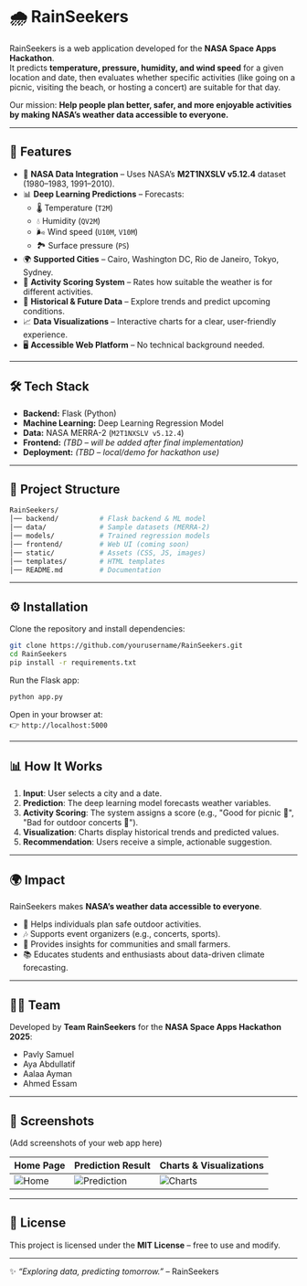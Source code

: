 # 🌧️ RainSeekers

RainSeekers is a web application developed for the **NASA Space Apps Hackathon**.  
It predicts **temperature, pressure, humidity, and wind speed** for a given location and date, then evaluates whether specific activities (like going on a picnic, visiting the beach, or hosting a concert) are suitable for that day.  

Our mission: **Help people plan better, safer, and more enjoyable activities by making NASA’s weather data accessible to everyone.**

---

## 🚀 Features

- 🔭 **NASA Data Integration** – Uses NASA’s **M2T1NXSLV v5.12.4** dataset (1980–1983, 1991–2010).
- 📊 **Deep Learning Predictions** – Forecasts:
  - 🌡️ Temperature (`T2M`)
  - 💧 Humidity (`QV2M`)
  - 🌬️ Wind speed (`U10M`, `V10M`)
  - 🏞️ Surface pressure (`PS`)
- 🌍 **Supported Cities** – Cairo, Washington DC, Rio de Janeiro, Tokyo, Sydney.
- 🎯 **Activity Scoring System** – Rates how suitable the weather is for different activities.
- 📜 **Historical & Future Data** – Explore trends and predict upcoming conditions.
- 📈 **Data Visualizations** – Interactive charts for a clear, user-friendly experience.
- 🖥️ **Accessible Web Platform** – No technical background needed.

---

## 🛠️ Tech Stack

- **Backend:** Flask (Python)
- **Machine Learning:** Deep Learning Regression Model
- **Data:** NASA MERRA-2 (`M2T1NXSLV v5.12.4`)
- **Frontend:** *(TBD – will be added after final implementation)*
- **Deployment:** *(TBD – local/demo for hackathon use)*

---

## 📂 Project Structure

```bash
RainSeekers/
│── backend/          # Flask backend & ML model
│── data/             # Sample datasets (MERRA-2)
│── models/           # Trained regression models
│── frontend/         # Web UI (coming soon)
│── static/           # Assets (CSS, JS, images)
│── templates/        # HTML templates
│── README.md         # Documentation
```

---

## ⚙️ Installation

Clone the repository and install dependencies:

```bash
git clone https://github.com/yourusername/RainSeekers.git
cd RainSeekers
pip install -r requirements.txt
```

Run the Flask app:

```bash
python app.py
```

Open in your browser at:  
👉 `http://localhost:5000`

---

## 📊 How It Works

1. **Input**: User selects a city and a date.  
2. **Prediction**: The deep learning model forecasts weather variables.  
3. **Activity Scoring**: The system assigns a score (e.g., "Good for picnic 🌳", "Bad for outdoor concerts 🎤").  
4. **Visualization**: Charts display historical trends and predicted values.  
5. **Recommendation**: Users receive a simple, actionable suggestion.

---

## 🌍 Impact

RainSeekers makes **NASA’s weather data accessible to everyone**.  
- 🌱 Helps individuals plan safe outdoor activities.  
- 🎶 Supports event organizers (e.g., concerts, sports).  
- 🌾 Provides insights for communities and small farmers.  
- 📚 Educates students and enthusiasts about data-driven climate forecasting.  

---

## 👩‍💻 Team

Developed by **Team RainSeekers** for the **NASA Space Apps Hackathon 2025**:  
- Pavly Samuel  
- Aya Abdullatif  
- Aalaa Ayman  
- Ahmed Essam  

---

## 📸 Screenshots

(Add screenshots of your web app here)  

| Home Page | Prediction Result | Charts & Visualizations |
|-----------|------------------|-------------------------|
| ![Home](images/home.png) | ![Prediction](images/prediction.png) | ![Charts](images/charts.png) |

---

## 📜 License

This project is licensed under the **MIT License** – free to use and modify.  

---

✨ *“Exploring data, predicting tomorrow.”* – RainSeekers

